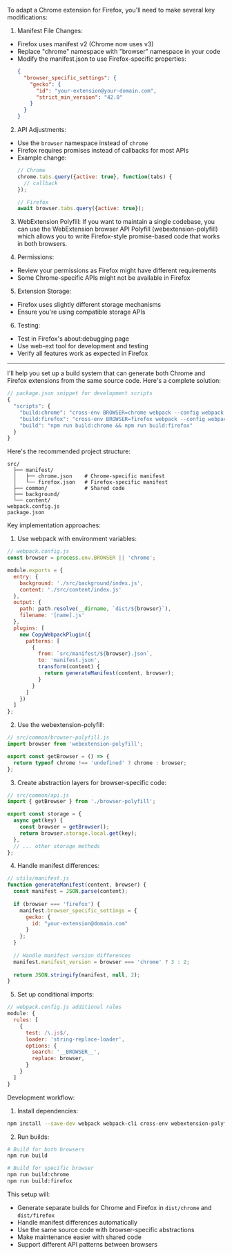 To adapt a Chrome extension for Firefox, you'll need to make several key modifications:

1. Manifest File Changes:
- Firefox uses manifest v2 (Chrome now uses v3)
- Replace "chrome" namespace with "browser" namespace in your code
- Modify the manifest.json to use Firefox-specific properties:
  ```json
  {
    "browser_specific_settings": {
      "gecko": {
        "id": "your-extension@your-domain.com",
        "strict_min_version": "42.0"
      }
    }
  }
  ```

2. API Adjustments:
- Use the `browser` namespace instead of `chrome`
- Firefox requires promises instead of callbacks for most APIs
- Example change:
  ```javascript
  // Chrome
  chrome.tabs.query({active: true}, function(tabs) {
    // callback
  });

  // Firefox
  await browser.tabs.query({active: true});
  ```

3. WebExtension Polyfill:
If you want to maintain a single codebase, you can use the WebExtension browser API Polyfill (webextension-polyfill) which allows you to write Firefox-style promise-based code that works in both browsers.

4. Permissions:
- Review your permissions as Firefox might have different requirements
- Some Chrome-specific APIs might not be available in Firefox

5. Extension Storage:
- Firefox uses slightly different storage mechanisms
- Ensure you're using compatible storage APIs

6. Testing:
- Test in Firefox's about:debugging page
- Use web-ext tool for development and testing
- Verify all features work as expected in Firefox

---

I'll help you set up a build system that can generate both Chrome and Firefox extensions from the same source code. Here's a complete solution:

```javascript
// package.json snippet for development scripts
{
  "scripts": {
    "build:chrome": "cross-env BROWSER=chrome webpack --config webpack.config.js",
    "build:firefox": "cross-env BROWSER=firefox webpack --config webpack.config.js",
    "build": "npm run build:chrome && npm run build:firefox"
  }
}
```

Here's the recommended project structure:

```
src/
  ├── manifest/
  │   ├── chrome.json    # Chrome-specific manifest
  │   └── firefox.json   # Firefox-specific manifest
  ├── common/            # Shared code
  ├── background/
  └── content/
webpack.config.js
package.json
```

Key implementation approaches:

1. Use webpack with environment variables:
```javascript
// webpack.config.js
const browser = process.env.BROWSER || 'chrome';

module.exports = {
  entry: {
    background: './src/background/index.js',
    content: './src/content/index.js'
  },
  output: {
    path: path.resolve(__dirname, `dist/${browser}`),
    filename: '[name].js'
  },
  plugins: [
    new CopyWebpackPlugin({
      patterns: [
        {
          from: `src/manifest/${browser}.json`,
          to: 'manifest.json',
          transform(content) {
            return generateManifest(content, browser);
          }
        }
      ]
    })
  ]
};
```

2. Use the webextension-polyfill:
```javascript
// src/common/browser-polyfill.js
import browser from 'webextension-polyfill';

export const getBrowser = () => {
  return typeof chrome !== 'undefined' ? chrome : browser;
};
```

3. Create abstraction layers for browser-specific code:
```javascript
// src/common/api.js
import { getBrowser } from './browser-polyfill';

export const storage = {
  async get(key) {
    const browser = getBrowser();
    return browser.storage.local.get(key);
  },
  // ... other storage methods
};
```

4. Handle manifest differences:
```javascript
// utils/manifest.js
function generateManifest(content, browser) {
  const manifest = JSON.parse(content);
  
  if (browser === 'firefox') {
    manifest.browser_specific_settings = {
      gecko: {
        id: "your-extension@domain.com"
      }
    };
  }
  
  // Handle manifest version differences
  manifest.manifest_version = browser === 'chrome' ? 3 : 2;
  
  return JSON.stringify(manifest, null, 2);
}
```

5. Set up conditional imports:
```javascript
// webpack.config.js additional rules
module: {
  rules: [
    {
      test: /\.js$/,
      loader: 'string-replace-loader',
      options: {
        search: '__BROWSER__',
        replace: browser,
      }
    }
  ]
}
```

Development workflow:

1. Install dependencies:
```bash
npm install --save-dev webpack webpack-cli cross-env webextension-polyfill
```

2. Run builds:
```bash
# Build for both browsers
npm run build

# Build for specific browser
npm run build:chrome
npm run build:firefox
```

This setup will:
- Generate separate builds for Chrome and Firefox in `dist/chrome` and `dist/firefox`
- Handle manifest differences automatically
- Use the same source code with browser-specific abstractions
- Make maintenance easier with shared code
- Support different API patterns between browsers
